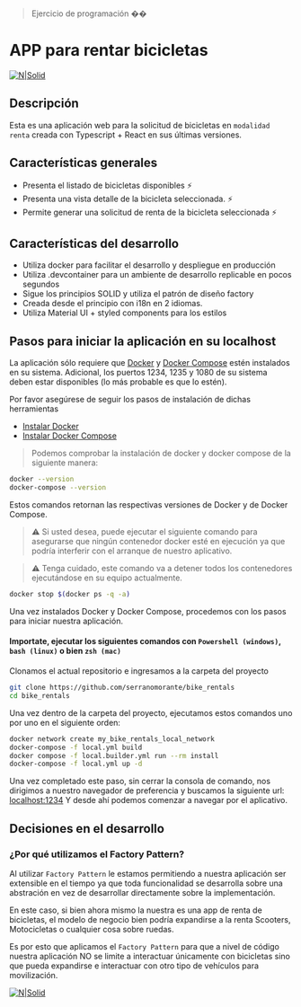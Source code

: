 > Ejercicio de programación �‍�

# APP para rentar bicicletas

[![N|Solid](https://i.postimg.cc/d16ZCjzf/msedge-20221012-135024-192.jpg)](https://i.postimg.cc/d16ZCjzf/msedge-20221012-135024-192.jpg)

## Descripción

Esta es una aplicación web para la solicitud de bicicletas en `modalidad renta` creada con Typescript + React en sus últimas versiones.

## Características generales

- Presenta el listado de bicicletas disponibles ⚡
- Presenta una vista detalle de la bicicleta seleccionada. ⚡
- Permite generar una solicitud de renta de la bicicleta seleccionada ⚡

## Características del desarrollo

- Utiliza docker para facilitar el desarrollo y despliegue en producción
- Utiliza .devcontainer para un ambiente de desarrollo replicable en pocos segundos
- Sigue los principios SOLID y utiliza el patrón de diseño factory
- Creada desde el principio con i18n en 2 idiomas.
- Utiliza Material UI + styled components para los estilos

## Pasos para iniciar la aplicación en su localhost

La aplicación sólo requiere que [Docker](https://www.docker.com/) y [Docker Compose](https://docs.docker.com/compose/) estén instalados en su sistema.
Adicional, los puertos 1234, 1235 y 1080 de su sistema deben estar disponibles (lo más probable es que lo estén).

Por favor asegúrese de seguir los pasos de instalación de dichas herramientas

- [Instalar Docker](https://docs.docker.com/engine/install/)
- [Instalar Docker Compose](https://docs.docker.com/compose/install/)

> Podemos comprobar la instalación de docker y docker compose de la siguiente manera:

```sh
docker --version
docker-compose --version
```

Estos comandos retornan las respectivas versiones de Docker y de Docker Compose.

> ⚠ Si usted desea, puede ejecutar el siguiente comando para asegurarse que ningún contenedor docker esté en ejecución ya que podría interferir con el arranque de nuestro aplicativo.

> ⚠ Tenga cuidado, este comando va a detener todos los contenedores ejecutándose en su equipo actualmente.

```sh
docker stop $(docker ps -q -a)
```

Una vez instalados Docker y Docker Compose, procedemos con los pasos para iniciar nuestra aplicación.

#### Importate, ejecutar los siguientes comandos con `Powershell (windows)`, `bash (linux)` o bien `zsh (mac)`

Clonamos el actual repositorio e ingresamos a la carpeta del proyecto

```sh
git clone https://github.com/serranomorante/bike_rentals
cd bike_rentals
```

Una vez dentro de la carpeta del proyecto, ejecutamos estos comandos uno por uno en el siguiente orden:

```sh
docker network create my_bike_rentals_local_network
docker-compose -f local.yml build
docker compose -f local.builder.yml run --rm install
docker-compose -f local.yml up -d
```

Una vez completado este paso, sin cerrar la consola de comando, nos dirigimos a nuestro navegador de preferencia y buscamos la siguiente url:
[localhost:1234](http://localhost:1234)
Y desde ahí podemos comenzar a navegar por el aplicativo.

## Decisiones en el desarrollo

### ¿Por qué utilizamos el Factory Pattern?

Al utilizar `Factory Pattern` le estamos permitiendo a nuestra aplicación ser extensible en el tiempo ya que toda funcionalidad se desarrolla sobre una abstración en vez de desarrollar directamente sobre la implementación.

En este caso, si bien ahora mismo la nuestra es una app de renta de bicicletas, el modelo de negocio bien podría expandirse a la renta Scooters, Motocicletas o cualquier cosa sobre ruedas.

Es por esto que aplicamos el `Factory Pattern` para que a nivel de código nuestra aplicación NO se limite a interactuar únicamente con bicicletas sino que pueda expandirse e interactuar con otro tipo de vehículos para movilización.

[![N|Solid](https://i.postimg.cc/gkv4TCbF/msedge-20221012-134621-840.png)](https://i.postimg.cc/gkv4TCbF/msedge-20221012-134621-840.png)
